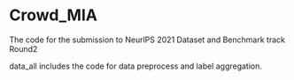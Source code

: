 # Crowd_MIA
The code for the submission to NeurlPS 2021 Dataset and Benchmark track Round2

data_all includes the code for data preprocess and label aggregation.
